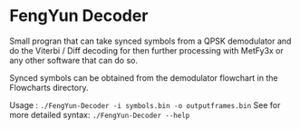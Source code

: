 # FengYun Decoder

Small progran that can take synced symbols from a QPSK demodulator and do the Viterbi / Diff decoding for then further processing with MetFy3x or any other software that can do so.

Synced symbols can be obtained from the demodulator flowchart in the Flowcharts directory.

Usage : `./FengYun-Decoder -i symbols.bin -o outputframes.bin`
See for more detailed syntax: `./FengYun-Decoder --help`
